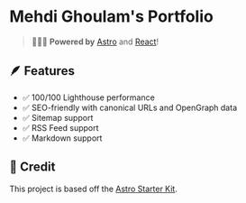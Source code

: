 # Mehdi Ghoulam's Portfolio

> 🧑‍🚀🚀 **Powered by** [Astro](https://astro.build/) and [React](https://reactjs.org/)!

## 🪶 Features

- ✅ 100/100 Lighthouse performance
- ✅ SEO-friendly with canonical URLs and OpenGraph data
- ✅ Sitemap support
- ✅ RSS Feed support
- ✅ Markdown support

## 🌟 Credit

This project is based off the [Astro Starter Kit](https://github.com/withastro/astro/tree/main/examples/blog).
